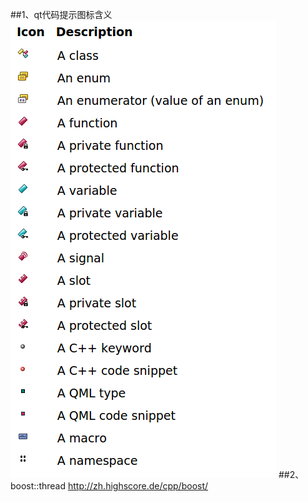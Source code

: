 ##1、qt代码提示图标含义
![instrunctions](/assets/instrunctions.png)
##2、boost::thread
http://zh.highscore.de/cpp/boost/
